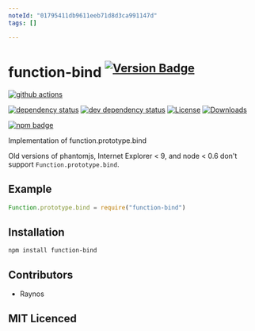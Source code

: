 ```yaml
---
noteId: "01795411db9611eeb71d8d3ca991147d"
tags: []

---
```


# function-bind <sup>[![Version Badge][npm-version-svg]][package-url]</sup>

[![github actions][actions-image]][actions-url]
<!--[![coverage][codecov-image]][codecov-url]-->
[![dependency status][deps-svg]][deps-url]
[![dev dependency status][dev-deps-svg]][dev-deps-url]
[![License][license-image]][license-url]
[![Downloads][downloads-image]][downloads-url]

[![npm badge][npm-badge-png]][package-url]

Implementation of function.prototype.bind

Old versions of phantomjs, Internet Explorer < 9, and node < 0.6 don't support `Function.prototype.bind`.

## Example

```js
Function.prototype.bind = require("function-bind")
```

## Installation

`npm install function-bind`

## Contributors

 - Raynos

## MIT Licenced

[package-url]: https://npmjs.org/package/function-bind
[npm-version-svg]: https://versionbadg.es/Raynos/function-bind.svg
[deps-svg]: https://david-dm.org/Raynos/function-bind.svg
[deps-url]: https://david-dm.org/Raynos/function-bind
[dev-deps-svg]: https://david-dm.org/Raynos/function-bind/dev-status.svg
[dev-deps-url]: https://david-dm.org/Raynos/function-bind#info=devDependencies
[npm-badge-png]: https://nodei.co/npm/function-bind.png?downloads=true&stars=true
[license-image]: https://img.shields.io/npm/l/function-bind.svg
[license-url]: LICENSE
[downloads-image]: https://img.shields.io/npm/dm/function-bind.svg
[downloads-url]: https://npm-stat.com/charts.html?package=function-bind
[codecov-image]: https://codecov.io/gh/Raynos/function-bind/branch/main/graphs/badge.svg
[codecov-url]: https://app.codecov.io/gh/Raynos/function-bind/
[actions-image]: https://img.shields.io/endpoint?url=https://github-actions-badge-u3jn4tfpocch.runkit.sh/Raynos/function-bind
[actions-url]: https://github.com/Raynos/function-bind/actions
